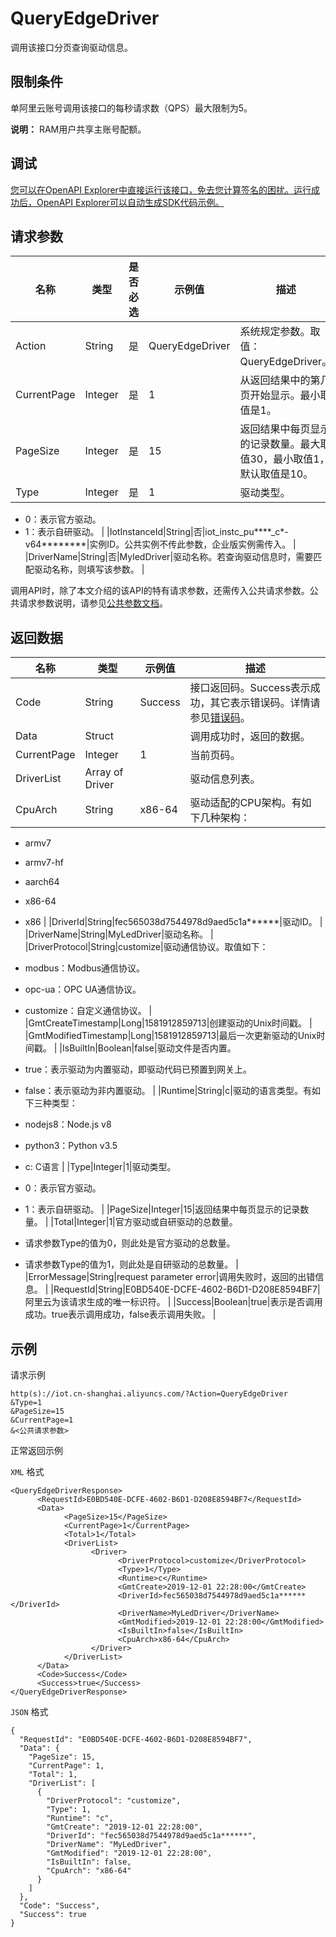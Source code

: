 # QueryEdgeDriver

调用该接口分页查询驱动信息。

## 限制条件

单阿里云账号调用该接口的每秒请求数（QPS）最大限制为5。

**说明：** RAM用户共享主账号配额。

## 调试

[您可以在OpenAPI Explorer中直接运行该接口，免去您计算签名的困扰。运行成功后，OpenAPI Explorer可以自动生成SDK代码示例。](https://api.aliyun.com/#product=Iot&api=QueryEdgeDriver&type=RPC&version=2018-01-20)

## 请求参数

|名称|类型|是否必选|示例值|描述|
|--|--|----|---|--|
|Action|String|是|QueryEdgeDriver|系统规定参数。取值：QueryEdgeDriver。 |
|CurrentPage|Integer|是|1|从返回结果中的第几页开始显示。最小取值是1。 |
|PageSize|Integer|是|15|返回结果中每页显示的记录数量。最大取值30，最小取值1，默认取值是10。 |
|Type|Integer|是|1|驱动类型。

 -   0：表示官方驱动。
-   1：表示自研驱动。 |
|IotInstanceId|String|否|iot\_instc\_pu\*\*\*\*\_c\*-v64\*\*\*\*\*\*\*\*|实例ID。公共实例不传此参数，企业版实例需传入。 |
|DriverName|String|否|MyledDriver|驱动名称。若查询驱动信息时，需要匹配驱动名称，则填写该参数。 |

调用API时，除了本文介绍的该API的特有请求参数，还需传入公共请求参数。公共请求参数说明，请参见[公共参数文档](~~135196~~)。

## 返回数据

|名称|类型|示例值|描述|
|--|--|---|--|
|Code|String|Success|接口返回码。Success表示成功，其它表示错误码。详情请参见[错误码](~~135200~~)。 |
|Data|Struct| |调用成功时，返回的数据。 |
|CurrentPage|Integer|1|当前页码。 |
|DriverList|Array of Driver| |驱动信息列表。 |
|CpuArch|String|x86-64|驱动适配的CPU架构。有如下几种架构：

 -   armv7
-   armv7-hf
-   aarch64
-   x86-64
-   x86 |
|DriverId|String|fec565038d7544978d9aed5c1a\*\*\*\*\*\*|驱动ID。 |
|DriverName|String|MyLedDriver|驱动名称。 |
|DriverProtocol|String|customize|驱动通信协议。取值如下：

 -   modbus：Modbus通信协议。
-   opc-ua：OPC UA通信协议。
-   customize：自定义通信协议。 |
|GmtCreateTimestamp|Long|1581912859713|创建驱动的Unix时间戳。 |
|GmtModifiedTimestamp|Long|1581912859713|最后一次更新驱动的Unix时间戳。 |
|IsBuiltIn|Boolean|false|驱动文件是否内置。

 -   true：表示驱动为内置驱动，即驱动代码已预置到网关上。
-   false：表示驱动为非内置驱动。 |
|Runtime|String|c|驱动的语言类型。有如下三种类型：

 -   nodejs8：Node.js v8
-   python3：Python v3.5
-   c: C语言 |
|Type|Integer|1|驱动类型。

 -   0：表示官方驱动。
-   1：表示自研驱动。 |
|PageSize|Integer|15|返回结果中每页显示的记录数量。 |
|Total|Integer|1|官方驱动或自研驱动的总数量。

 -   请求参数Type的值为0，则此处是官方驱动的总数量。
-   请求参数Type的值为1，则此处是自研驱动的总数量。 |
|ErrorMessage|String|request parameter error|调用失败时，返回的出错信息。 |
|RequestId|String|E0BD540E-DCFE-4602-B6D1-D208E8594BF7|阿里云为该请求生成的唯一标识符。 |
|Success|Boolean|true|表示是否调用成功。true表示调用成功，false表示调用失败。 |

## 示例

请求示例

```
http(s)://iot.cn-shanghai.aliyuncs.com/?Action=QueryEdgeDriver
&Type=1
&PageSize=15
&CurrentPage=1
&<公共请求参数>
```

正常返回示例

`XML` 格式

```
<QueryEdgeDriverResponse>
      <RequestId>E0BD540E-DCFE-4602-B6D1-D208E8594BF7</RequestId>
      <Data>
            <PageSize>15</PageSize>
            <CurrentPage>1</CurrentPage>
            <Total>1</Total>
            <DriverList>
                  <Driver>
                        <DriverProtocol>customize</DriverProtocol>
                        <Type>1</Type>
                        <Runtime>c</Runtime>
                        <GmtCreate>2019-12-01 22:28:00</GmtCreate>
                        <DriverId>fec565038d7544978d9aed5c1a******</DriverId>
                        <DriverName>MyLedDriver</DriverName>
                        <GmtModified>2019-12-01 22:28:00</GmtModified>
                        <IsBuiltIn>false</IsBuiltIn>
                        <CpuArch>x86-64</CpuArch>
                  </Driver>
            </DriverList>
      </Data>
      <Code>Success</Code>
      <Success>true</Success>
</QueryEdgeDriverResponse>
```

`JSON` 格式

```
{
  "RequestId": "E0BD540E-DCFE-4602-B6D1-D208E8594BF7",
  "Data": {
    "PageSize": 15,
    "CurrentPage": 1,
    "Total": 1,
    "DriverList": [
      {
        "DriverProtocol": "customize",
        "Type": 1,
        "Runtime": "c",
        "GmtCreate": "2019-12-01 22:28:00",
        "DriverId": "fec565038d7544978d9aed5c1a******",
        "DriverName": "MyLedDriver",
        "GmtModified": "2019-12-01 22:28:00",
        "IsBuiltIn": false,
        "CpuArch": "x86-64"
      }
    ]
  },
  "Code": "Success",
  "Success": true
}
```

